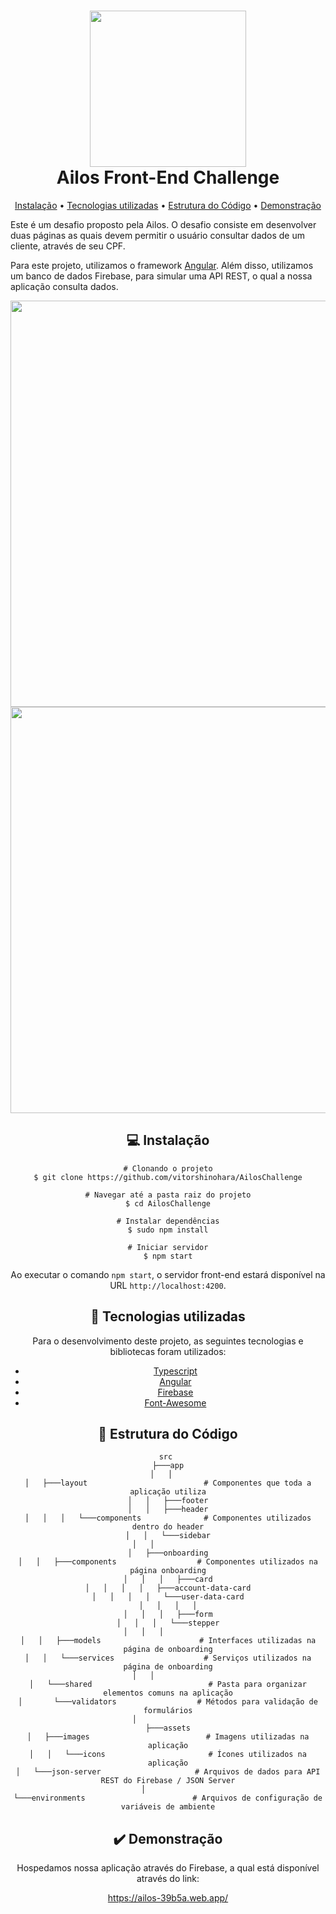 
<h1 align="center">
<img src="https://www.ailos.coop.br/wp-content/themes/theme-ailos/public/images/logo-ailos.svg" width=250>
<br> Ailos Front-End Challenge
</h1>

<p align="center">
  <a href="#instalação">Instalação</a> •
  <a href="#tecnologias-utilizadas">Tecnologias utilizadas</a>  •
  <a href="#estrutura-do-código">Estrutura do Código</a>  •
  <a href="#demonstração">Demonstração</a>
</p>  

Este é um desafio proposto pela Ailos. O desafio consiste em desenvolver duas páginas as quais devem permitir o usuário consultar dados de um cliente, através de seu CPF. 

Para este projeto, utilizamos o framework [Angular](https://angular.io/). Além disso, utilizamos um banco de dados Firebase, para simular uma API REST, o qual a nossa aplicação consulta dados.

<div align="center">
	<img src="https://i.imgur.com/MP4Fnia.png" width=650/>
	<img src="https://i.imgur.com/OTB1iin.gif" width=650/>
<div>

## 💻 Instalação

```shell
# Clonando o projeto
$ git clone https://github.com/vitorshinohara/AilosChallenge

# Navegar até a pasta raiz do projeto
$ cd AilosChallenge

# Instalar dependências
$ sudo npm install

# Iniciar servidor
$ npm start
```

Ao executar o comando `npm start`, o servidor front-end estará disponível na URL `http://localhost:4200`.

## 🚀 Tecnologias utilizadas

  Para o desenvolvimento deste projeto, as seguintes tecnologias e bibliotecas foram utilizados:

- [Typescript](https://www.typescriptlang.org/)
- [Angular](https://angular.io/)
- [Firebase](https://firebase.google.com/)
- [Font-Awesome](https://github.com/FortAwesome/angular-fontawesome)


## 📜 Estrutura do Código

```
src 
├───app
│   │   
│   ├───layout                          # Componentes que toda a aplicação utiliza
│   │   ├───footer
│   │   ├───header
│   │   │   └───components              # Componentes utilizados dentro do header
│   │   └───sidebar
│   │           
│   ├───onboarding
│   │   ├───components                  # Componentes utilizados na página onboarding
│   │   │   ├───card
│   │   │   │   ├───account-data-card
│   │   │   │   └───user-data-card
│   │   │   │
│   │   │   ├───form
│   │   │   └───stepper
│   │   │           
│   │   ├───models                      # Interfaces utilizadas na página de onboarding
│   │   └───services                    # Serviços utilizados na página de onboarding
│   │           
│   └───shared                          # Pasta para organizar elementos comuns na aplicação
│       └───validators                  # Métodos para validação de formulários
│               
├───assets
│   ├───images                          # Imagens utilizadas na aplicação
│   │   └───icons                       # Ícones utilizados na aplicação
│   └───json-server                     # Arquivos de dados para API REST do Firebase / JSON Server
│           
└───environments                        # Arquivos de configuração de variáveis de ambiente

``` 

## ✔️ Demonstração

Hospedamos nossa aplicação através do Firebase, a qual está disponível através do link:

https://ailos-39b5a.web.app/
